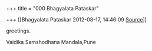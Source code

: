 +++
title = "000 Bhagyalata Pataskar"

+++
[[Bhagyalata Pataskar	2012-08-17, 14:46:09 [Source](https://groups.google.com/g/bvparishat/c/1-85uIapHxA)]]



  

  

greetings.

Vaidika Samshodhana Mandala,Pune

  

